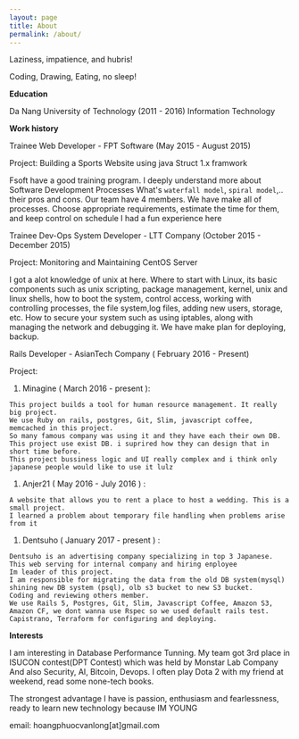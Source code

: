 ```yaml
---
layout: page
title: About
permalink: /about/
---
```


Laziness, impatience, and hubris!

Coding, Drawing, Eating, no sleep!


**Education**

Da Nang University of Technology (2011 - 2016)
Information Technology

**Work history**

Trainee Web Developer - FPT Software (May 2015 - August 2015)

  Project: Building a Sports Website using java Struct 1.x framwork

  Fsoft have a good training program. I deeply understand more about Software Development Processes
  What's `waterfall model`, `spiral model`,.. their pros and cons.
  Our team have 4 members. We have make all of processes.
  Choose appropriate requirements, estimate the time for them, and keep control on schedule
  I had a fun experience here

Trainee Dev-Ops System Developer - LTT Company (October 2015  - December 2015)

  Project: Monitoring and Maintaining CentOS Server

  I got a alot knowledge of unix at here.
  Where to start with Linux, its basic components such as unix scripting, package management, kernel,
  unix and linux shells, how to boot the system, control access,
  working with controlling processes, the file system,log files, adding new users, storage, etc.
  How to secure your system such as using iptables, along with managing the network and debugging it.
  We have make plan for deploying, backup.

Rails Developer - AsianTech Company ( February 2016 - Present)

  Project:

  1. Minagine ( March 2016 - present ):

    This project builds a tool for human resource management. It really big project.
    We use Ruby on rails, postgres, Git, Slim, javascript coffee, memcached in this project.
    So many famous company was using it and they have each their own DB.
    This project use exist DB. i suprired how they can design that in short time before.
    This project bussiness logic and UI really complex and i think only japanese people would like to use it lulz

  1. Anjer21 ( May 2016 - July 2016 ) :

    A website that allows you to rent a place to host a wedding. This is a small project.
    I learned a problem about temporary file handling when problems arise from it

  1. Dentsuho ( January 2017 - present ) :

    Dentsuho is an advertising company specializing in top 3 Japanese. This web serving for internal company and hiring enployee
    Im leader of this project.
    I am responsible for migrating the data from the old DB system(mysql) shining new DB system (psql), olb s3 bucket to new S3 bucket.
    Coding and reviewing others member.
    We use Rails 5, Postgres, Git, Slim, Javascript Coffee, Amazon S3, Amazon CF, we dont wanna use Rspec so we used default rails test.
    Capistrano, Terraform for configuring and deploying.

**Interests**

I am interesting in Database Performance Tunning. My team got 3rd place in ISUCON contest(DPT Contest) which was held by Monstar Lab Company
And also Security, AI, Bitcoin, Devops. I often play Dota 2 with my friend at weekend, read some none-tech books.

The strongest advantage I have is passion, enthusiasm and fearlessness, ready to learn new technology because IM YOUNG

email: hoangphuocvanlong[at]gmail.com